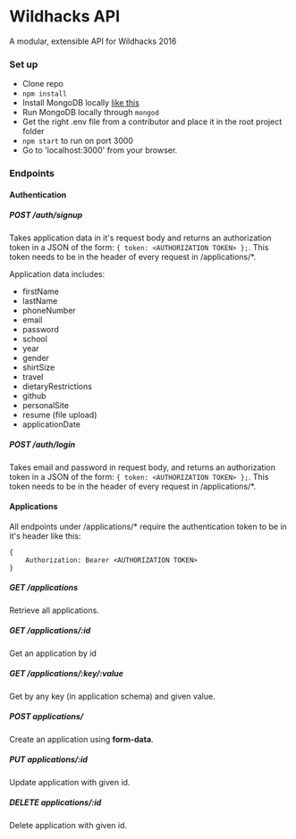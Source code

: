 # Wildhacks API
A modular, extensible API for Wildhacks 2016

### Set up
* Clone repo
* `npm install`
* Install MongoDB locally [like this](https://docs.mongodb.org/manual/installation/)
* Run MongoDB locally through `mongod`
* Get the right .env file from a contributor and place it in the root project folder
* `npm start` to run on port 3000
* Go to 'localhost:3000' from your browser.


### Endpoints

#### Authentication

##### POST /auth/signup
Takes application data in it's request body and returns an authorization token in a JSON of the form: `{ token: <AUTHORIZATION TOKEN> };`. This token needs to be in the header of every request in /applications/*.

Application data includes:

* firstName
* lastName
* phoneNumber
* email
* password
* school
* year
* gender
* shirtSize
* travel
* dietaryRestrictions
* github
* personalSite
* resume (file upload)
* applicationDate
	

##### POST /auth/login
Takes email and password in request body, and returns an authorization token in a JSON of the form: `{ token: <AUTHORIZATION TOKEN> };`. This token needs to be in the header of every request in /applications/*.


#### Applications
All endpoints under /applications/* require the authentication token to be in it's header like this:

```
{
	Authorization: Bearer <AUTHORIZATION TOKEN>
}
```

##### GET /applications
Retrieve all applications.

##### GET /applications/:id
Get an application by id

##### GET /applications/:key/:value
Get by any key (in application schema) and given value.

##### POST applications/
Create an application using **form-data**.

##### PUT applications/:id
Update application with given id.

##### DELETE applications/:id
Delete application with given id.







